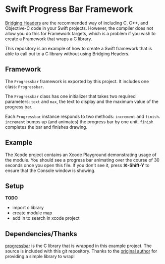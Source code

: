 # Swift Progress Bar Framework
[Bridging Headers](https://developer.apple.com/library/ios/documentation/Swift/Conceptual/BuildingCocoaApps/MixandMatch.html) are the recommended way of including C, C++, and Objective-C code in your Swift projects. However, the compiler does not allow you do this for Framework targets, which is a problem if you wish to create a Framework that wraps a C library.

This repository is an example of how to create a Swift framework that is able to call out to a C library without using Bridging Headers.

## Framework
The `Progressbar` framework is exported by this project. It includes one class: `Progressbar`.

The `Progressbar` class has one initializer that takes two required parameters: `text` and `max`, the text to display and the maximum value of the progress bar.

Each `Progressbar` instance responds to two methods: `increment` and `finish`. `increment` bumps up (and animates) the progress bar by one unit. `finish` completes the bar and finishes drawing.

## Example
The Xcode project contains an Xcode Playground demonstrating usage of the module. You should see a progress bar animating over the course of 30 seconds once you open this file. If you don't see it, press **⌘-Shift-Y** to ensure that the Console window is showing.

## Setup
**TODO**
- import c library
- create module map
- add in to search in xcode project

## Dependencies/Thanks
[progressbar](https://github.com/doches/progressbar) is the C library that is wrapped in this example project. The source is included with this git repository. Thanks to the [original author](https://github.com/doches) for providing a simple library to wrap!
